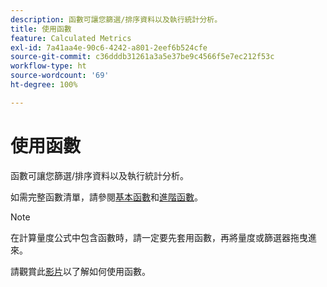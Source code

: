 ```yaml
---
description: 函數可讓您篩選/排序資料以及執行統計分析。
title: 使用函數
feature: Calculated Metrics
exl-id: 7a41aa4e-90c6-4242-a801-2eef6b524cfe
source-git-commit: c36dddb31261a3a5e37be9c4566f5e7ec212f53c
workflow-type: ht
source-wordcount: '69'
ht-degree: 100%

---
```


# 使用函數

函數可讓您篩選/排序資料以及執行統計分析。

如需完整函數清單，請參閱[基本函數](/help/components/calc-metrics/cm-functions.md)和[進階函數](/help/components/calc-metrics/cm-adv-functions.md)。

>[!NOTE]
>
>在計算量度公式中包含函數時，請一定要先套用函數，再將量度或篩選器拖曳進來。

請觀賞此[影片](https://youtu.be/SSyWvomnewI)以了解如何使用函數。
